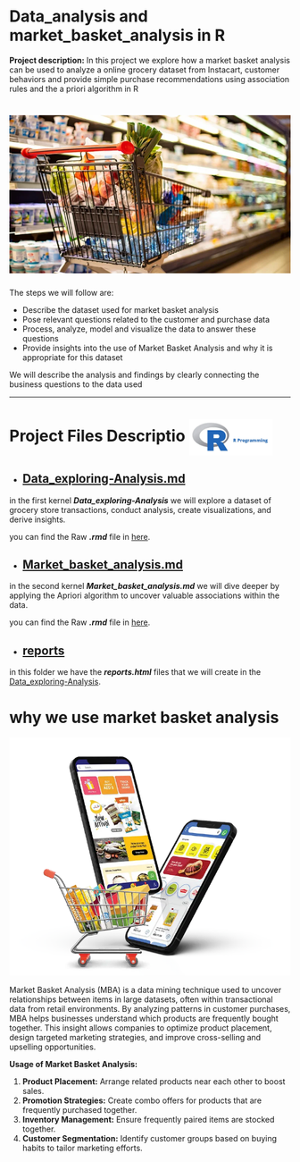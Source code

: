 # Data_analysis and market_basket_analysis in R

**Project description:** In this project we explore how a market basket analysis can be used to analyze a online grocery dataset from Instacart, customer behaviors and provide simple purchase recommendations using association rules and the a priori algorithm in R  


<kbd> <img src="Data_exploring-Analysis_files/figure-markdown_strict/intor_photo.webp"/> </kbd>
=======

The steps we will follow are:  
  * Describe the dataset used for market basket analysis 
  * Pose relevant questions related to the customer and purchase data  
  * Process, analyze, model and visualize the data to answer these questions 
  * Provide insights into the use of Market Basket Analysis and why it is appropriate for this dataset

We will describe the analysis and findings by clearly connecting the business questions to the data used



---

# Project Files Descriptio <img src="Data_exploring-Analysis_files/figure-markdown_strict/Rpic.webp" alt="Icon" style="width: 150px; vertical-align: middle; margin-right: 10px;"/>

* ## [Data_exploring-Analysis.md](1_Data_exploring-Analysis.md)

in the first kernel ***Data_exploring-Analysis*** we will explore a dataset of grocery store transactions, conduct analysis, create visualizations, and derive insights.

you can find the Raw ***.rmd*** file in [here](Data_exploring-Analysis_files/Data_exploring&Analysis.Rmd).

* ## [Market_basket_analysis.md](2_Market_basket_analysis.md)
in the second kernel ***Market_basket_analysis.md*** we will dive deeper by applying the Apriori algorithm to uncover valuable associations within the data.

you can find the Raw ***.rmd*** file in [here](Market_basket_analysis_files/Market_basket_analysis.Rmd).


* ## [reports](reports/)
in this folder we have the ***reports.html*** files that we will create in the [Data_exploring-Analysis](1_Data_exploring-Analysis.md).

# why we use market basket analysis 

<img src="Data_exploring-Analysis_files/figure-markdown_strict/onlinegrocerypic.webp"/> 


Market Basket Analysis (MBA) is a data mining technique used to uncover relationships between items in large datasets, often within transactional data from retail environments. By analyzing patterns in customer purchases, MBA helps businesses understand which products are frequently bought together. This insight allows companies to optimize product placement, design targeted marketing strategies, and improve cross-selling and upselling opportunities.

**Usage of Market Basket Analysis:**
1. **Product Placement:** Arrange related products near each other to boost sales.
2. **Promotion Strategies:** Create combo offers for products that are frequently purchased together.
3. **Inventory Management:** Ensure frequently paired items are stocked together.
4. **Customer Segmentation:** Identify customer groups based on buying habits to tailor marketing efforts.
